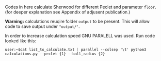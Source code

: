 Codes in here calculate Sherwood for different Peclet and parameter `floor`. (for deeper explanation see Appendix of adjusent publication.)

**Warning:** calculations reuqire folder `output` to be present. This will allow code to save output under `"output/"`.

In order to increase calculation speed GNU PARALELL was used. Run code looked like this:

```console
user:~$cat list_to_calculate.txt | parallel --colsep '\t' python3 calculations.py --peclet {1} --ball_radius {2}
```
